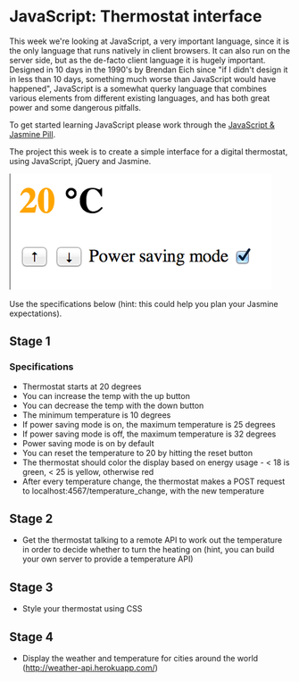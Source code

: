 # JavaScript: Thermostat interface

This week we're looking at JavaScript, a very important language, since it is the only language that runs natively in client browsers.  It can also run on the server side, but as the de-facto client language it is hugely important.  Designed in 10 days in the 1990's by Brendan Eich since "if I didn't design it in less than 10 days, something much worse than JavaScript would have happened", JavaScript is a somewhat querky language that combines various elements from different existing languages, and has both great power and some dangerous pitfalls.

To get started learning JavaScript please work through the [JavaScript & Jasmine Pill](../pills/javascript&JasminePill.md).

The project this week is to create a simple interface for a digital thermostat, using JavaScript, jQuery and Jasmine.  

![Thermostat](../images/thermostat.png)

Use the specifications below (hint: this could help you plan your Jasmine expectations).

## Stage 1
### Specifications

- Thermostat starts at 20 degrees
- You can increase the temp with the up button
- You can decrease the temp with the down button
- The minimum temperature is 10 degrees
- If power saving mode is on, the maximum temperature is 25 degrees
- If power saving mode is off, the maximum temperature is 32 degrees
- Power saving mode is on by default
- You can reset the temperature to 20 by hitting  the reset button
- The thermostat should color the display based on energy usage - < 18 is green, < 25 is yellow, otherwise red
- After every temperature change, the thermostat makes a POST request to localhost:4567/temperature_change, with the new temperature

## Stage 2

* Get the thermostat talking to a remote API to work out the temperature in order to decide whether to turn the heating on (hint, you can build your own server to provide a temperature API)

## Stage 3

* Style your thermostat using CSS

## Stage 4

* Display the weather and temperature for cities around the world (http://weather-api.herokuapp.com/)

